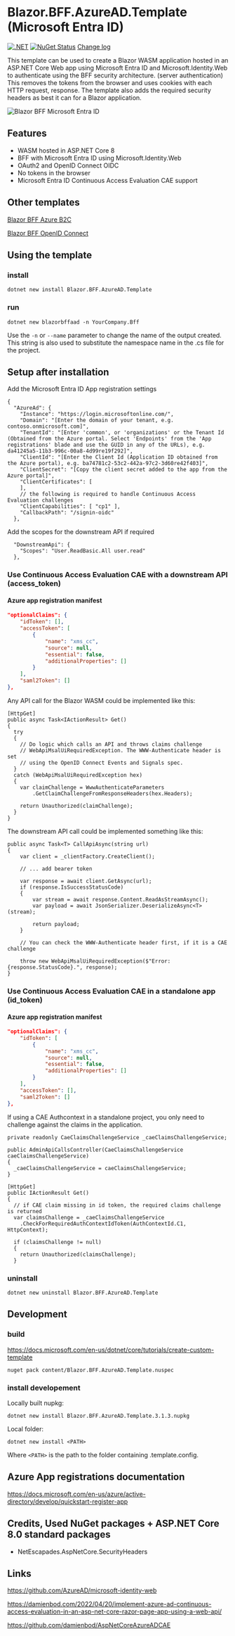 # Blazor.BFF.AzureAD.Template (Microsoft Entra ID)

[![.NET](https://github.com/damienbod/Blazor.BFF.AzureAD.Template/actions/workflows/dotnet.yml/badge.svg)](https://github.com/damienbod/Blazor.BFF.AzureAD.Template/actions/workflows/dotnet.yml) [![NuGet Status](http://img.shields.io/nuget/v/Blazor.BFF.AzureAD.Template.svg?style=flat-square)](https://www.nuget.org/packages/Blazor.BFF.AzureAD.Template/) [Change log](https://github.com/damienbod/Blazor.BFF.AzureAD.Template/blob/main/Changelog.md)

This template can be used to create a Blazor WASM application hosted in an ASP.NET Core Web app using Microsoft Entra ID and Microsoft.Identity.Web to authenticate using the BFF security architecture. (server authentication) This removes the tokens from the browser and uses cookies with each HTTP request, response. The template also adds the required security headers as best it can for a Blazor application.

![Blazor BFF Microsoft Entra ID](https://github.com/damienbod/Blazor.BFF.AzureAD.Template/blob/main/images/blazorBFFAzureAD.png)

## Features

- WASM hosted in ASP.NET Core 8
- BFF with Microsoft Entra ID using Microsoft.Identity.Web
- OAuth2 and OpenID Connect OIDC
- No tokens in the browser
- Microsoft Entra ID Continuous Access Evaluation CAE support

## Other templates

[Blazor BFF Azure B2C](https://github.com/damienbod/Blazor.BFF.AzureB2C.Template)

[Blazor BFF OpenID Connect](https://github.com/damienbod/Blazor.BFF.OpenIDConnect.Template)

## Using the template

### install

```
dotnet new install Blazor.BFF.AzureAD.Template
```

### run

```
dotnet new blazorbffaad -n YourCompany.Bff
```

Use the `-n` or `--name` parameter to change the name of the output created. This string is also used to substitute the namespace name in the .cs file for the project.

## Setup after installation

Add the Microsoft Entra ID App registration settings

```
{
  "AzureAd": {
    "Instance": "https://login.microsoftonline.com/",
    "Domain": "[Enter the domain of your tenant, e.g. contoso.onmicrosoft.com]",
    "TenantId": "[Enter 'common', or 'organizations' or the Tenant Id (Obtained from the Azure portal. Select 'Endpoints' from the 'App registrations' blade and use the GUID in any of the URLs), e.g. da41245a5-11b3-996c-00a8-4d99re19f292]",
    "ClientId": "[Enter the Client Id (Application ID obtained from the Azure portal), e.g. ba74781c2-53c2-442a-97c2-3d60re42f403]",
    "ClientSecret": "[Copy the client secret added to the app from the Azure portal]",
    "ClientCertificates": [
    ],
    // the following is required to handle Continuous Access Evaluation challenges
    "ClientCapabilities": [ "cp1" ],
    "CallbackPath": "/signin-oidc"
  },
```

Add the scopes for the downstream API if required

```
  "DownstreamApi": {
    "Scopes": "User.ReadBasic.All user.read"
  },
```

### Use Continuous Access Evaluation CAE with a downstream API (access_token)

#### Azure app registration manifest

```json
"optionalClaims": {
	"idToken": [],
	"accessToken": [
		{
			"name": "xms_cc",
			"source": null,
			"essential": false,
			"additionalProperties": []
		}
	],
	"saml2Token": []
},
```

Any API call for the Blazor WASM could be implemented like this:

```
[HttpGet]
public async Task<IActionResult> Get()
{
  try
  {
	// Do logic which calls an API and throws claims challenge 
	// WebApiMsalUiRequiredException. The WWW-Authenticate header is set
	// using the OpenID Connect Events and Signals spec.
  }
  catch (WebApiMsalUiRequiredException hex)
  {
	var claimChallenge = WwwAuthenticateParameters
		.GetClaimChallengeFromResponseHeaders(hex.Headers);
		
	return Unauthorized(claimChallenge);
  }
}
```

The downstream API call could be implemented something like this:

```
public async Task<T> CallApiAsync(string url)
{
	var client = _clientFactory.CreateClient();

	// ... add bearer token
	
	var response = await client.GetAsync(url);
	if (response.IsSuccessStatusCode)
	{
		var stream = await response.Content.ReadAsStreamAsync();
		var payload = await JsonSerializer.DeserializeAsync<T>(stream);

		return payload;
	}

	// You can check the WWW-Authenticate header first, if it is a CAE challenge
	
	throw new WebApiMsalUiRequiredException($"Error: {response.StatusCode}.", response);
}
```

### Use Continuous Access Evaluation CAE in a standalone app (id_token)

#### Azure app registration manifest

```json
"optionalClaims": {
	"idToken": [
		{
			"name": "xms_cc",
			"source": null,
			"essential": false,
			"additionalProperties": []
		}
	],
	"accessToken": [],
	"saml2Token": []
},
```
If using a CAE Authcontext in a standalone project, you only need to challenge against the claims in the application.

```
private readonly CaeClaimsChallengeService _caeClaimsChallengeService;

public AdminApiCallsController(CaeClaimsChallengeService caeClaimsChallengeService)
{
  _caeClaimsChallengeService = caeClaimsChallengeService;
}

[HttpGet]
public IActionResult Get()
{
  // if CAE claim missing in id token, the required claims challenge is returned
  var claimsChallenge = _caeClaimsChallengeService
	.CheckForRequiredAuthContextIdToken(AuthContextId.C1, HttpContext);

  if (claimsChallenge != null)
  {
	return Unauthorized(claimsChallenge);
  }
```

### uninstall

```
dotnet new uninstall Blazor.BFF.AzureAD.Template
```

## Development

### build

https://docs.microsoft.com/en-us/dotnet/core/tutorials/create-custom-template

```
nuget pack content/Blazor.BFF.AzureAD.Template.nuspec
```

### install developement

Locally built nupkg:

```
dotnet new install Blazor.BFF.AzureAD.Template.3.1.3.nupkg
```

Local folder:

```
dotnet new install <PATH>
```

Where `<PATH>` is the path to the folder containing .template.config.

## Azure App registrations documentation

https://docs.microsoft.com/en-us/azure/active-directory/develop/quickstart-register-app

## Credits, Used NuGet packages + ASP.NET Core 8.0 standard packages

- NetEscapades.AspNetCore.SecurityHeaders

## Links

https://github.com/AzureAD/microsoft-identity-web

https://damienbod.com/2022/04/20/implement-azure-ad-continuous-access-evaluation-in-an-asp-net-core-razor-page-app-using-a-web-api/

https://github.com/damienbod/AspNetCoreAzureADCAE


